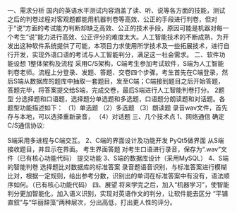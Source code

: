 ﻿一、需求分析
国内的英语水平测试内容涵盖了读、听、说等各方面的技能，测试之后的判卷过程对客观题都能用机器判卷等高效、公正的手段进行判卷，但对于“说”方面的考试能力判断却缺乏高效、公正的技术手段，原因可能是机器对每一个考生“说”能力进行高效、公正评分的难度太大。人工智能技术的不断成熟，为开发出这种软件系统提供了可能，本项目力求使用所学技术及一些拓展技术，进行自行开发，实现外语口语的考试与人工智能判分，满足这一社会需求。
二、软件功能设想
1整体架构及流程
采用C/S架构，C端考生参加考试软件，S端为人工智能判卷老师。流程上分登录、发题、答题、交卷四个步骤。考生首先在C端登录，然后S端从数据库的题库中抽取一套题目，发至C端；C端接到题目之后开始答题，答题完毕，将答案提交给S端，完成交卷，最后S端进行人工智能判卷打分。
2题型
分选择题和口语题，选择题分单选题和多选题，口语题分朗读题和对话题。各题型功能描述如下：
（1）单选题
（2）多选题
（3）朗读题
录音wav文件，首先存与本地，可以选择重新录音，
（4）对话题
三、几个技术点
1、网络通信
确定C/S通信协议:

S端采用多进程与C端交互。
2、C端的界面设计及功能开发
PyQt5做界面
从S端接收题目，并显示在界面。
考生界面答题
对考生口语进行录音，保存为“.wav”文件（已有核心功能代码）
提交功能
3、S端的数据库设计（采用MySQL）
4、S端的智能判卷
选择题比对数据库的标准答案
录音题语音识别，与标准答案进行模糊比对，根据一定规则，给出参考分数，识别出的单词在标准答案中有没有，语法顺序如何。（已有核心功能代码）
四、展望
    将来学完之后，加入“机器学习”，使智能判分更加智能化，加入语义识别，实现对英语作文的判分，让软件能去区分 “平铺直叙”与“华丽辞藻”两种层次，分出高低，打出更人性的评分。
